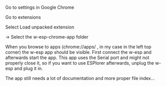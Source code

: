 Go to settings in Google Chrome

Go to extensions

Select Load unpacked extension

-> Select the w-esp-chrome-app folder

When you browse to apps (chrome://apps/ , in my case in the left top corner) the w-esp app should be visible. First connect the w-esp and afterwards start the app. This app uses the Serial port and might not properly close it, so if you want to use ESPlorer afterwards, unplug the w-esp and plug it in. 

The app still needs a lot of documentation and more proper file index...